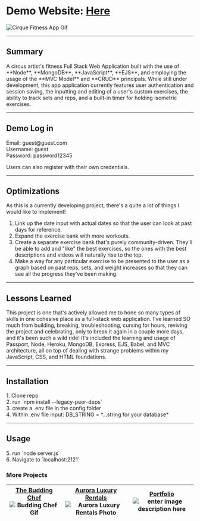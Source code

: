 

# Demo Website: [Here](https://cirque-fitness-9235de5183f0.herokuapp.com/)


![Cirque Fitness App Gif](https://res.cloudinary.com/dniwvymzt/image/upload/v1697132736/Portfolio/CirqueFitness_wckdlp.gif)

---
<h2>Summary</h2>
A circus artist's fitness Full Stack Web Application built with the use of **Node**, **MongoDB**, **JavaScript**, **EJS**, and employing the usage of the **MVC Model** and **CRUD** principals. While still under development, this app application currently features user authentication and session saving, the inputting and editing of a user's custom exercises, the ability to track sets  and reps, and a built-in timer for holding isometric exercises.

---
<h2>Demo Log in</h2>
Email: guest@guest.com <br>
Username: guest <br>
Password: password12345

Users can also register with their own credentials.  

---

<h2>Optimizations</h2>
As this is a currently developing project, there's a quite a lot of things I would like to implement! 

 1. Link up the date input with actual dates so that the user can look at past days for reference.
 2. Expand the exercise bank with more workouts. 
 3. Create a separate exercise bank that's purely community-driven. They'll be able to add and "like" the best exercises, so the ones with the best descriptions and videos will naturally rise to the top.
 4. Make a way for any particular exercise to be presented to the user as a graph based on past reps, sets, and weight increases so that they can see all the progress they've been making.

---
<h2>Lessons Learned</h2>
This project is one that's actively allowed me to hone so many types of skills in one cohesive place as a full-stack web application. I've learned SO much from building, breaking, troubleshooting, cursing for hours, reviving the project and celebrating, only to break it again in a couple more days, and it's been such a wild ride! It's included the learning and usage of Passport, Node, Heroku, MongoDB, Express, EJS, Babel, and MVC architecture, all on top of dealing with strange problems within my JavaScript, CSS, and HTML foundations.

---
<h2>Installation</h2>
1.  Clone repo <br>
2.  run  `npm install --legacy-peer-deps` <br>
3.  create a .env file in the config folder <br>
4. Within .env file input: DB_STRING = *...string for your database*

---
<h2>Usage</h2>
5.  run  `node server.js` <br>
6.  Navigate to  `localhost:2121`

<h3>More Projects</h3>

| [The Budding Chef](https://github.com/flbarfield/theBuddingChef) ![Budding Chef Gif](https://res.cloudinary.com/dniwvymzt/image/upload/v1697132736/Portfolio/TheBuddingChef_kxhedk.gif)| [Aurora Luxury Rentals](https://github.com/flbarfield/auroraLuxuryRentals) ![Aurora Luxury Rentals Photo](https://res.cloudinary.com/dniwvymzt/image/upload/v1697132842/Portfolio/auroraStill_banubq.png)| [Portfolio](https://github.com/flbarfield/portfolioStuff) ![enter image description here](https://res.cloudinary.com/dniwvymzt/image/upload/v1697132736/Portfolio/portfolioScreen_miwun1.png) |
|---|---|---|


